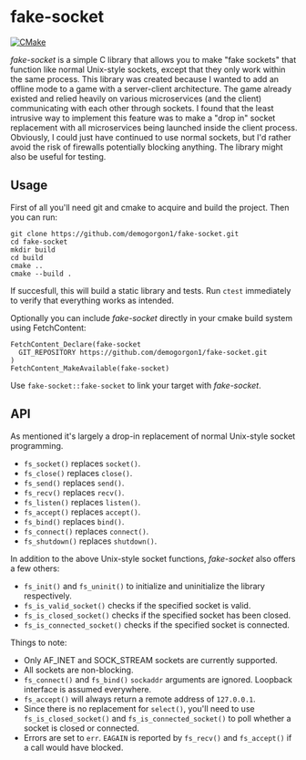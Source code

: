 # fake-socket
[![CMake](https://github.com/demogorgon1/fake-socket/actions/workflows/cmake-single-platform.yml/badge.svg?cache-control=no-cache)](https://github.com/demogorgon1/fake-socket/actions/workflows/cmake-single-platform.yml)

_fake-socket_ is a simple C library that allows you to make "fake sockets" that function like normal Unix-style sockets, except that they only work within the same process. This library was created because I wanted to add an offline mode to a game with a server-client architecture. The game already existed and relied heavily on various microservices (and the client) communicating with each other through sockets. I found that the least intrusive way to implement this feature was to make a "drop in" socket replacement with all microservices being launched inside the client process. Obviously, I could just have continued to use normal sockets, but I'd rather avoid the risk of firewalls potentially blocking anything. The library might also be useful for testing.

## Usage
First of all you'll need git and cmake to acquire and build the project. Then you can run:

```
git clone https://github.com/demogorgon1/fake-socket.git
cd fake-socket
mkdir build
cd build
cmake ..
cmake --build .
```

If succesfull, this will build a static library and tests. Run ```ctest``` immediately to verify that everything works as intended.

Optionally you can include _fake-socket_ directly in your cmake build system using FetchContent:

```
FetchContent_Declare(fake-socket
  GIT_REPOSITORY https://github.com/demogorgon1/fake-socket.git
)
FetchContent_MakeAvailable(fake-socket)
```

Use ```fake-socket::fake-socket``` to link your target with _fake-socket_.

## API
As mentioned it's largely a drop-in replacement of normal Unix-style socket programming.

* ```fs_socket()``` replaces ```socket()```. 
* ```fs_close()``` replaces ```close()```.
* ```fs_send()``` replaces ```send()```.
* ```fs_recv()``` replaces ```recv()```.
* ```fs_listen()``` replaces ```listen()```.
* ```fs_accept()``` replaces ```accept()```.
* ```fs_bind()``` replaces ```bind()```.
* ```fs_connect()``` replaces ```connect()```.
* ```fs_shutdown()``` replaces ```shutdown()```.

In addition to the above Unix-style socket functions, _fake-socket_ also offers a few others:
* ```fs_init()``` and ```fs_uninit()``` to initialize and uninitialize the library respectively.
* ```fs_is_valid_socket()``` checks if the specified socket is valid.
* ```fs_is_closed_socket()``` checks if the specified socket has been closed. 
* ```fs_is_connected_socket()``` checks if the specified socket is connected. 

Things to note:
* Only AF_INET and SOCK_STREAM sockets are currently supported.
* All sockets are non-blocking.
* ```fs_connect()``` and ```fs_bind()``` ```sockaddr``` arguments are ignored. Loopback interface is assumed everywhere.
* ```fs_accept()``` will always return a remote address of ```127.0.0.1```.
* Since there is no replacement for ```select()```, you'll need to use ```fs_is_closed_socket()``` and ```fs_is_connected_socket()``` to poll whether a socket is closed or connected.
* Errors are set to ```err```. ```EAGAIN``` is reported by ```fs_recv()``` and ```fs_accept()``` if a call would have blocked.

